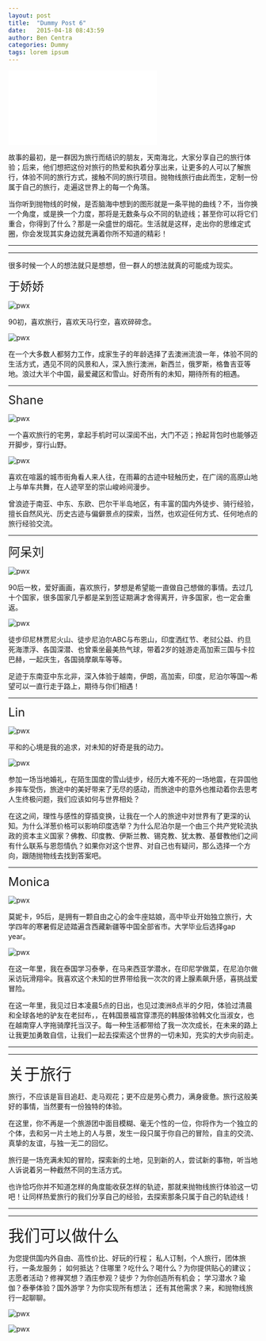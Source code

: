 ```yaml
---
layout: post
title:  "Dummy Post 6"
date:   2015-04-18 08:43:59
author: Ben Centra
categories: Dummy
tags: lorem ipsum
---
```


<iframe frameborder="no" border="0" marginwidth="0" marginheight="0" src="//music.163.com/outchain/player?type=2&id=490602642&auto=1&height=66"></iframe>

故事的最初，是一群因为旅行而结识的朋友，天南海北，大家分享自己的旅行体验；后来，他们想把这份对旅行的热爱和执着分享出来，让更多的人可以了解旅行，体验不同的旅行方式，接触不同的旅行项目。抛物线旅行由此而生，定制一份属于自己的旅行，走遍这世界上的每一个角落。
 
当你听到抛物线的时候，是否脑海中想到的图形就是一条平抛的曲线？不，当你换一个角度，或是换一个力度，那将是无数条与众不同的轨迹线；甚至你可以将它们重合，你得到了什么？那是一朵盛世的烟花。生活就是这样，走出你的思维定式圈，你会发现其实身边就充满着你所不知道的精彩！

***
***



很多时候一个人的想法就只是想想，但一群人的想法就真的可能成为现实。



<font size="5"> 于娇娇 </font>

![pwx](https://raw.githubusercontent.com/paowuxiantravel/paowuxiantravel.github.io/master/assets/pwx/yu2.jpg)

90初，喜欢旅行，喜欢天马行空，喜欢碎碎念。

![pwx](https://raw.githubusercontent.com/paowuxiantravel/paowuxiantravel.github.io/master/assets/pwx/yu1.jpg)

在一个大多数人都努力工作，成家生子的年龄选择了去澳洲流浪一年，体验不同的生活方式，遇见不同的风景和人，深入旅行澳洲，新西兰，俄罗斯，格鲁吉亚等地。浪过大半个中国，最爱藏区和雪山。好奇所有的未知，期待所有的相遇。

***

<font size="5"> Shane </font>

![pwx](https://raw.githubusercontent.com/paowuxiantravel/paowuxiantravel.github.io/master/assets/pwx/s2.jpg)

一个喜欢旅行的宅男，拿起手机时可以深闺不出，大门不迈；拎起背包时也能够迈开脚步，穿行山野。

![pwx](https://raw.githubusercontent.com/paowuxiantravel/paowuxiantravel.github.io/master/assets/pwx/s1.jpg)

喜欢在喧嚣的城市街角看人来人往，在雨幕的古迹中轻触历史，在广阔的高原山地上与单车共舞，在人迹罕至的崇山峻岭间漫步。

曾浪迹于南亚、中东、东欧、巴尔干半岛地区，有丰富的国内外徒步、骑行经验，擅长自然风光、历史古迹与偏僻景点的探索，当然，也欢迎任何方式、任何地点的旅行经验交流。

***

<font size="5"> 阿呆刘 </font>

![pwx](https://raw.githubusercontent.com/paowuxiantravel/paowuxiantravel.github.io/master/assets/pwx/a2.jpg)

90后一枚，爱好画画，喜欢旅行，梦想是希望能一直做自己想做的事情。去过几十个国家，很多国家几乎都是呆到签证期满才舍得离开，许多国家，也一定会重返。

![pwx](https://raw.githubusercontent.com/paowuxiantravel/paowuxiantravel.github.io/master/assets/pwx/a1.jpg)

徒步印尼林贾尼火山、徒步尼泊尔ABC与布恩山，印度洒红节、老挝公益、约旦死海漂浮、各国深潜、也曾乘坐最美热气球，带着2岁的娃游走高加索三国与卡拉巴赫，一起庆生，各国骑摩飙车等等。

足迹于东南亚中东北非，深入体验于越南，伊朗，高加索，印度，尼泊尔等国～希望可以一直行走于路上，期待与你们相遇！

***

<font size="5"> Lin </font>

![pwx](https://raw.githubusercontent.com/paowuxiantravel/paowuxiantravel.github.io/master/assets/pwx/l2.jpg)

平和的心境是我的追求，对未知的好奇是我的动力。

![pwx](https://raw.githubusercontent.com/paowuxiantravel/paowuxiantravel.github.io/master/assets/pwx/l1.jpg)

参加一场当地婚礼，在陌生国度的雪山徒步，经历大难不死的一场地震，在异国他乡摔车受伤，旅途中的美好带来了无尽的感动，而旅途中的意外也推动着你去思考人生终极问题，我们应该如何与世界相处？

在这之间，理性与感性的穿插变换，让我在一个人的旅途中对世界有了更深的认知。为什么洋葱价格可以影响印度选举？为什么尼泊尔是一个由三个共产党轮流执政的资本主义国家？佛教、印度教、伊斯兰教、锡克教、犹太教、基督教他们之间有什么联系与恩怨情仇？如果你对这个世界、对自己也有疑问，那么选择一个方向，跟随抛物线去找到答案吧。

***

<font size="5"> Monica </font>

![pwx](https://raw.githubusercontent.com/paowuxiantravel/paowuxiantravel.github.io/master/assets/pwx/m2.jpg)

莫妮卡，95后，是拥有一颗自由之心的金牛座姑娘，高中毕业开始独立旅行，大学四年的寒暑假足迹踏遍含西藏新疆等中国全部省市。大学毕业后选择gap year。

![pwx](https://raw.githubusercontent.com/paowuxiantravel/paowuxiantravel.github.io/master/assets/pwx/m1.jpg)

在这一年里，我在泰国学习泰拳，在马来西亚学潜水，在印尼学做菜，在尼泊尔做采访玩滑翔伞。我喜欢这个未知的世界带给我一次次的肾上腺素飙升感，喜挑战爱冒险。

在这一年里，我见过日本凌晨5点的日出，也见过澳洲8点半的夕阳，体验过清晨和全球各地的驴友在老挝布，，在韩国景福宫穿漂亮的韩服体验韩文化当淑女，也在越南穿人字拖骑摩托当汉子。每一种生活都带给了我一次次成长，在未来的路上让我更加勇敢自信，让我们一起去探索这个世界的一切未知，充实的大步向前走。


***
***


<font size="6"> 关于旅行 </font>

旅行，不应该是盲目追赶、走马观花；更不应是劳心费力，满身疲惫。旅行这般美好的事情，当然要有一份独特的体验。
 
在这里，你不再是一个旅游团中面目模糊、毫无个性的一位，你将作为一个独立的个体，去和另一片土地上的人与景，发生一段只属于你自己的冒险，自主的交流、真挚的友谊，与独一无二的回忆。
 
旅行是一场充满未知的冒险，探索新的土地，见到新的人，尝试新的事物，听当地人诉说着另一种截然不同的生活方式。

也许恰巧你并不知道怎样的角度能收获怎样的轨迹，那就来抛物线旅行体验这一切吧！让同样热爱旅行的我们分享自己的经验，去探索那条只属于自己的轨迹线！

***
***


<font size="6">我们可以做什么 </font>

为您提供国内外自由、高性价比、好玩的行程；
私人订制，个人旅行，团体旅行，一条龙服务；
如何抵达？住哪里？吃什么？喝什么？为你提供贴心的建议；
志愿者活动？修禅冥想？酒庄参观？徒步？为你创造所有机会；
学习潜水？瑜伽？泰拳体验？国外游学？为你实现所有想法；
还有其他需求？来，和抛物线旅行一起聊聊。

![pwx](https://raw.githubusercontent.com/paowuxiantravel/paowuxiantravel.github.io/master/assets/logo2.jpg)

![pwx](https://raw.githubusercontent.com/paowuxiantravel/paowuxiantravel.github.io/master/assets/qr.jpg)